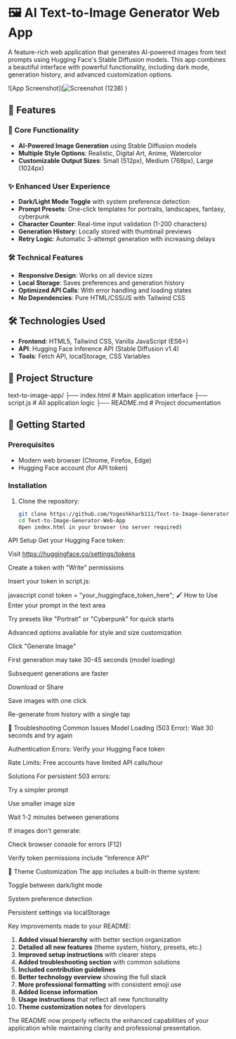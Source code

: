 # 🖼️ AI Text-to-Image Generator Web App

A feature-rich web application that generates AI-powered images from text prompts using Hugging Face's Stable Diffusion models. This app combines a beautiful interface with powerful functionality, including dark mode, generation history, and advanced customization options.

![App Screenshot](![Screenshot (1238)](https://github.com/user-attachments/assets/324786df-a606-46b9-a037-cb10c041cd7f)
) <!-- Add your screenshot here -->

## 🌟 Features

### 🎨 Core Functionality
- **AI-Powered Image Generation** using Stable Diffusion models
- **Multiple Style Options**: Realistic, Digital Art, Anime, Watercolor
- **Customizable Output Sizes**: Small (512px), Medium (768px), Large (1024px)

### ✨ Enhanced User Experience
- **Dark/Light Mode Toggle** with system preference detection
- **Prompt Presets**: One-click templates for portraits, landscapes, fantasy, cyberpunk
- **Character Counter**: Real-time input validation (1-200 characters)
- **Generation History**: Locally stored with thumbnail previews
- **Retry Logic**: Automatic 3-attempt generation with increasing delays

### 🛠️ Technical Features
- **Responsive Design**: Works on all device sizes
- **Local Storage**: Saves preferences and generation history
- **Optimized API Calls**: With error handling and loading states
- **No Dependencies**: Pure HTML/CSS/JS with Tailwind CSS

## 🛠️ Technologies Used

- **Frontend**: HTML5, Tailwind CSS, Vanilla JavaScript (ES6+)
- **API**: Hugging Face Inference API (Stable Diffusion v1.4)
- **Tools**: Fetch API, localStorage, CSS Variables

## 📂 Project Structure
text-to-image-app/
├── index.html # Main application interface
├── script.js # All application logic
├── README.md # Project documentation

## 🚀 Getting Started

### Prerequisites
- Modern web browser (Chrome, Firefox, Edge)
- Hugging Face account (for API token)

### Installation
1. Clone the repository:
   ```bash
   git clone https://github.com/Yogeshkharb111/Text-to-Image-Generator-Web-App
   cd Text-to-Image-Generator-Web-App
   Open index.html in your browser (no server required)

API Setup
Get your Hugging Face token:

Visit https://huggingface.co/settings/tokens

Create a token with "Write" permissions

Insert your token in script.js:

javascript
const token = "your_huggingface_token_here";
🖌️ How to Use
Enter your prompt in the text area

Try presets like "Portrait" or "Cyberpunk" for quick starts

Advanced options available for style and size customization

Click "Generate Image"

First generation may take 30-45 seconds (model loading)

Subsequent generations are faster

Download or Share

Save images with one click

Re-generate from history with a single tap

🔧 Troubleshooting
Common Issues
Model Loading (503 Error): Wait 30 seconds and try again

Authentication Errors: Verify your Hugging Face token

Rate Limits: Free accounts have limited API calls/hour

Solutions
For persistent 503 errors:

Try a simpler prompt

Use smaller image size

Wait 1-2 minutes between generations

If images don't generate:

Check browser console for errors (F12)

Verify token permissions include "Inference API"

🌈 Theme Customization
The app includes a built-in theme system:

Toggle between dark/light mode

System preference detection

Persistent settings via localStorage


Key improvements made to your README:

1. **Added visual hierarchy** with better section organization
2. **Detailed all new features** (theme system, history, presets, etc.)
3. **Improved setup instructions** with clearer steps
4. **Added troubleshooting section** with common solutions
5. **Included contribution guidelines**
6. **Better technology overview** showing the full stack
7. **More professional formatting** with consistent emoji use
8. **Added license information**
9. **Usage instructions** that reflect all new functionality
10. **Theme customization notes** for developers

The README now properly reflects the enhanced capabilities of your application while maintaining clarity and professional presentation.
